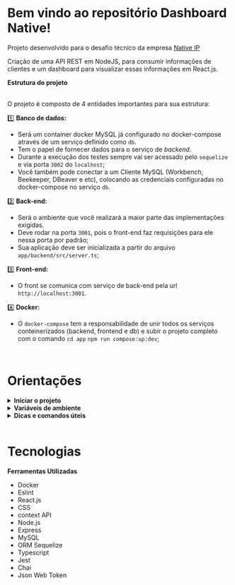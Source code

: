 # Bem vindo ao repositório Dashboard Native!

Projeto desenvolvido para o desafio técnico da empresa [Native IP](https://nativeip.com.br/)


Criação de uma API REST em NodeJS, para consumir informações de clientes e um dashboard para visualizar essas informações em React.js.

<summary><strong>Estrutura do projeto</strong></summary><br />

O projeto é composto de 4 entidades importantes para sua estrutura:

1️⃣ **Banco de dados:**
  - Será um container docker MySQL já configurado no docker-compose através de um serviço definido como `db`.
  - Tem o papel de fornecer dados para o serviço de _backend_.
  - Durante a execução dos testes sempre vai ser acessado pelo `sequelize` e via porta `3002` do `localhost`; 
  - Você também pode conectar a um Cliente MySQL (Workbench, Beekeeper, DBeaver e etc), colocando as credenciais configuradas no docker-compose no serviço `db`.

2️⃣ **Back-end:**
 - Será o ambiente que você realizará a maior parte das implementações exigidas. 
 - Deve rodar na porta `3001`, pois o front-end faz requisições para ele nessa porta por padrão;
 - Sua aplicação deve ser inicializada a partir do arquivo `app/backend/src/server.ts`;
 
3️⃣ **Front-end:**
  - O front se comunica com serviço de back-end pela url `http://localhost:3001`.

4️⃣ **Docker:**
  - O `docker-compose` tem a responsabilidade de unir todos os serviços conteinerizados (backend, frontend e db) e subir o projeto completo com o comando 
 `cd app` 
 `npm run compose:up:dev`;
  
<br/>

# Orientações


<details>
<summary><strong>Iniciar o projeto</strong></summary><br />

  1. Clone o repositório
	`git clone git@github.com:matheus-luz/project-dashboard-native.git`.
- Entre na pasta do repositório que você acabou de clonar:
	* `cd project-dashboard-native`

</details>



<details id='Variaveis-de-ambiente'>
<summary><strong>Variáveis de ambiente </strong></summary><br />

  **No diretório `app/backend/` renomeie o arquivo `.env.example` para `.env` e configure os valores de acordo com o cenário do seu ambiente (credenciais de banco de dados, secrets desejadas e etc)**. Isso vai permitir que você inicialize a aplicação fora do _container_ e ela se conecte com seu banco local caso deseje. 
 > `./app/backend/.env.example` 
  ```txt
  JWT_SECRET=jwt_secret
  APP_PORT=3001
  DB_USER=seu_user
  DB_PASS=sua_senha
  DB_HOST=localhost 
  DB_PORT=3306
  ```


  **⚠️ Não defina variável de ambiente para o nome do banco, o mesmo deve se manter com o nome `DASHBOARD_NATIVE`. ⚠️**

</details>


<details>
  <summary><strong>Dicas e comandos úteis </strong></summary><br />

  - Quando um Workspace é inicializado na raiz do projeto, são apresentados alguns erros no Typescript. Para que o editor consiga sincronizar corretamente as configurações do `tsconfig.json`, é necessário iniciar um novo Workspace dentro do diretório `backend`.  Sempre que o VSCode apresentar algum erro de configuração do Typescript, certifique-se de que está usando o Workspace correto. 
  - Ao rodar o comando `npm install` na pasta backend e frontend do projeto você automaticamente estará **instalando suas aplicações**;
  - Você pode **subir ou descer uma aplicação do compose**, utilizando `npm run` com os scripts `compose:up`, `compose:down`, ou `compose:up:dev`, `compose:down:dev`;

</details
</details>

<br/>

# Tecnologias

**Ferramentas Utilizadas**
- Docker
- Eslint
- React.js
- CSS
- context API
- Node.js
- Express
- MySQL
- ORM Sequelize
- Typescript
- Jest
- Chai
- Json Web Token


